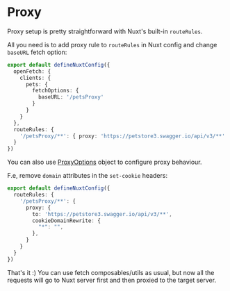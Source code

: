# Proxy

Proxy setup is pretty straightforward with Nuxt's built-in `routeRules`. 

All you need is to add proxy rule to `routeRules` in Nuxt config and change `baseURL` fetch option:

```ts [nuxt.config.ts]
export default defineNuxtConfig({
  openFetch: {
    clients: {
      pets: {
        fetchOptions: {
          baseURL: '/petsProxy'
        }
      }
    }
  },
  routeRules: {
    '/petsProxy/**': { proxy: 'https://petstore3.swagger.io/api/v3/**' }
  }
})
```

You can also use [ProxyOptions](https://www.jsdocs.io/package/h3#ProxyOptions) object to configure proxy behaviour. 

F.e, remove `domain` attributes in the `set-cookie` headers:

```ts [nuxt.config.ts]
export default defineNuxtConfig({
  routeRules: {
    '/petsProxy/**': { 
      proxy: {
        to: 'https://petstore3.swagger.io/api/v3/**',
        cookieDomainRewrite: {
          "*": "",
        },
      }
    }
  }
})
```

That's it :) You can use fetch composables/utils as usual, but now all the requests will go to Nuxt server first and then proxied to the target server.
